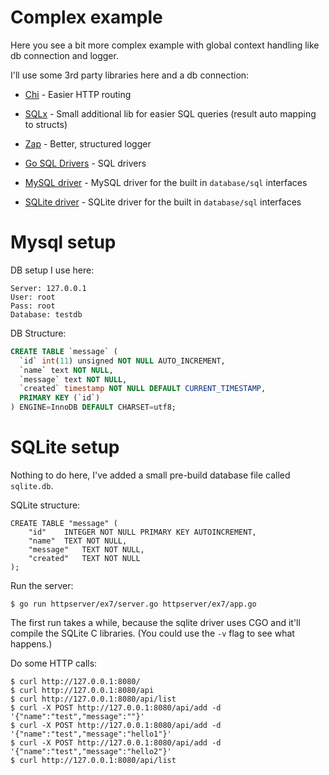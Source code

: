 # Complex example

Here you see a bit more complex example with global context handling like db connection and logger.

I'll use some 3rd party libraries here and a db connection:
- [Chi](https://github.com/go-chi/chi) - Easier HTTP routing
- [SQLx](https://github.com/jmoiron/sqlx) - Small additional lib for easier SQL queries (result auto mapping to structs)
- [Zap](https://github.com/uber-go/zap) - Better, structured logger

- [Go SQL Drivers](https://github.com/golang/go/wiki/SQLDrivers) - SQL drivers
- [MySQL driver](https://github.com/go-sql-driver/mysql) - MySQL driver for the built in `database/sql` interfaces
- [SQLite driver](https://github.com/mattn/go-sqlite3) - SQLite driver for the built in `database/sql` interfaces

# Mysql setup
DB setup I use here:
```
Server: 127.0.0.1
User: root
Pass: root
Database: testdb
```

DB Structure:

```sql
CREATE TABLE `message` (
  `id` int(11) unsigned NOT NULL AUTO_INCREMENT,
  `name` text NOT NULL,
  `message` text NOT NULL,
  `created` timestamp NOT NULL DEFAULT CURRENT_TIMESTAMP,
  PRIMARY KEY (`id`)
) ENGINE=InnoDB DEFAULT CHARSET=utf8;
```

# SQLite setup

Nothing to do here, I've added a small pre-build database file called `sqlite.db`.

SQLite structure:

```sqlite
CREATE TABLE "message" (
	"id"	INTEGER NOT NULL PRIMARY KEY AUTOINCREMENT,
	"name"	TEXT NOT NULL,
	"message"	TEXT NOT NULL,
	"created"	TEXT NOT NULL
);
```


Run the server:
```
$ go run httpserver/ex7/server.go httpserver/ex7/app.go
```

The first run takes a while, because the sqlite driver uses CGO and it'll compile the SQLite C libraries.
(You could use the `-v` flag to see what happens.)


Do some HTTP calls:

```
$ curl http://127.0.0.1:8080/
$ curl http://127.0.0.1:8080/api
$ curl http://127.0.0.1:8080/api/list
$ curl -X POST http://127.0.0.1:8080/api/add -d '{"name":"test","message":""}'
$ curl -X POST http://127.0.0.1:8080/api/add -d '{"name":"test","message":"hello1"}'
$ curl -X POST http://127.0.0.1:8080/api/add -d '{"name":"test","message":"hello2"}'
$ curl http://127.0.0.1:8080/api/list
```
